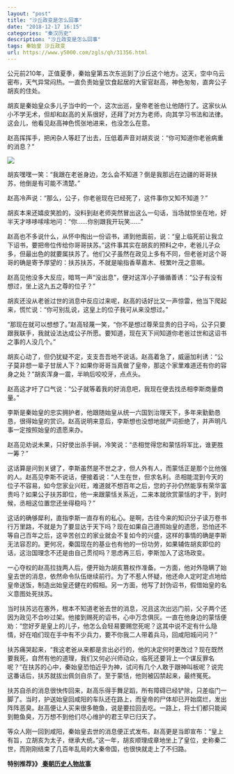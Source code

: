 ```yaml
---
layout: "post"
title: "沙丘政变是怎么回事"
date: "2018-12-17 16:15"
categories: "秦汉历史"
description: "沙丘政变是怎么回事"
tags: 秦始皇 沙丘政变
url: https://www.y5000.com/zgls/qh/31356.html
---
```






公元前210年，正值夏季，秦始皇第五次东巡到了沙丘这个地方。这天，空中乌云密布，天气异常闷热。一直负责始皇饮食起居的大宦官赵高，神色匆匆，直奔公子胡亥的住处。

胡亥是秦始皇众多儿子当中的一个，这次出巡，皇帝老爸也让他随行了。这家伙从小不学无术，但却和赵高的关系很好，还拜了对方为老师，向其学习书法和法律。这会儿，他看见赵高神色慌张地进来，也没怎么在意。

赵高挥挥手，把闲杂人等赶了出去，压低着声音对胡亥说：“你可知道你老爸病重的消息？”

![](https://img.y5000.com/uploads/allimg/180710/8-1PG0140GLC.jpg)

胡亥嘿嘿一笑：“我跟在老爸身边，怎么会不知道？倒是我那远在边疆的哥哥扶苏，他倒是有可能不清楚。”

赵高冷声说：“那么，公子，你老爸现在已经死了，这件事你又知不知道？”

胡亥本来还嬉皮笑脸的，没料到赵老师突然冒出这么一句话，当场就惊坐在地，好半天才哆哆嗦嗦地问：“你……你别跟我开玩笑……”

赵高也不多说什么，从怀中掏出一份诏书，递到他面前，说：“皇上临死前让我立下诏书，要把帝位传给你哥哥扶苏。”这件事其实在胡亥的预料之中，老爸儿子众多，但最出色的就要属扶苏了。他们父子虽然在政见上多有不同，但老爸对这个哥哥的确是寄予厚望的：扶苏扶苏，不就是喻指香草嘉木、枝繁叶茂之意嘛。

赵高见他没多大反应，暗骂一声“没出息”，便对这浑小子循循善诱：“公子有没有想过，坐上这九五之尊的位子？”

胡亥还没从老爸过世的消息中反应过来呢，赵高的话好比又一声惊雷，他当下爬起来，慌忙说：“你可别乱说，这皇上的位子我可从来没想过。”

“那现在就可以想想了。”赵高轻蔑一笑，“你不是想过尊荣显贵的日子吗，公子只要跟我联手，我就设法达成公子所愿。要知道，现在天下间知道你老爸过世和这诏书之事的人没几个。”

胡亥心动了，但仍犹疑不定，支支吾吾地不说话。赵高着急了，威逼加利诱：“公子莫非想一辈子甘居人下？如果你哥哥当真做了皇帝，那这个家里难道还有你的容身之处？”胡亥浑身一震，半晌后咬咬牙，点点头。

赵高这才吁了口气说：“公子就等着我的好消息吧，我现在便去找丞相李斯商量商量。”

李斯是秦始皇的忠实拥护者，他跟随始皇从统一六国到治理天下，多年来勤勤恳恳，很得始皇的赏识。赵高说明来意后，李斯想也没想地就严词拒绝了，并声明凡事一定按照始皇的遗愿来办。

赵高见劝说未果，只好使出杀手锏，冷笑说：“丞相觉得您和蒙恬将军比，谁更胜一筹？”

这话算是问到关键了，李斯虽然是不世之才，但人外有人，而蒙恬正是那个比他强的人。赵高见李斯不说话，便接着说：“人生在世，但求名利。丞相能混到今天的位子不容易，如今您家业兴旺，难道就不想百年之后，您的子孙仍然能享有荣华富贵吗？如果公子扶苏即位，他一来跟蒙恬关系近，二来本就欣赏蒙恬的才干，到时候，丞相这位置您还坐得稳吗？”

这话的确够犀利，直指李斯一直存有的私心。是啊，古往今来的知识分子读万卷书行万里路，不就是为了要显达于天下吗？现在如果自己遵照始皇的遗愿，恐怕还不等自己百年之后，这辛苦创立的家业就会不复如今的兴盛，这样的事情的确是李斯无法容忍的。更何况，秦国现在的基业也有他的一份功劳，如果辅佐胡亥即位的话，这治国理念不还是由自己贯彻吗？思虑再三后，李斯加入了这场政变。

一心夺权的赵高拉拢两人后，便开始为胡亥篡权作准备。一方面，他对外隐瞒了始皇去世的消息，依然命令队伍继续前行。为了不惹人怀疑，他还命人定时定点地给皇帝送饭，制造出始皇还健在的假相。另一方面，他写了封伪诏书，假借始皇的名义意图处死扶苏。

当时扶苏远在塞外，根本不知道老爸去世的消息，况且这次出远门前，父子两个还因为政见不合吵过架。他接到赐死的诏书，心中万念俱灰。一直在他身边的蒙恬便劝：“您好歹是皇上的儿子，他怎么会轻易要赐您死呢？这其中说不定有什么隐情，好在咱们现在手中有不少兵力，要不你我二人带着兵马，回咸阳城问问？”

扶苏痛哭起来，“我这老爸从来都是言出必行的，他的决定何时更改过？现在既然要我死，自然有他的道理，我们又何必兴师动众，临死还要背上一个谋反罪名呢？”在扶苏的心中，秦始皇恐怕近乎为神，试问有几个人敢于跟神叫板呢？说完这番话后，扶苏就拔出佩剑自杀了。至于蒙恬，他则被囚禁起来，最终冤死。

扶苏自杀的消息很快传回来，赵高乐得手舞足蹈，所有障碍已经铲除，只差临门一脚了。当时，护送始皇回咸阳的车队还在路上，而皇帝的尸体却已开始腐烂，发出阵阵恶臭。赵高便让人买来很多鲍鱼，说是要拉回去吃。一路上，将士们都只能闻到鲍鱼臭，万万想不到他们尽心维护的君王早已归天了。

等众人刚一回到咸阳，秦始皇去世的消息便正式发布。赵高更是当即宣布：“皇上有旨，立胡亥为太子，继承大统。”这一年，胡亥顺理成章地坐上了皇位，史称秦二世，而刚刚结束了几百年乱局的大秦帝国，也很快就走上了不归路。

**特别推荐》》[ 秦朝历史人物故事](https://www.y5000.com/zgls/qh/31428.html)**

